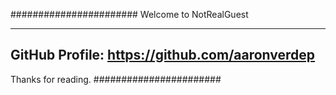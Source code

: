 #######################
Welcome to NotRealGuest

-----------------------
GitHub Profile: https://github.com/aaronverdep
-----------------

Thanks for reading.
#######################
